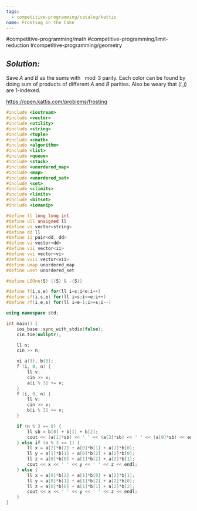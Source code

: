 ```yaml
---
tags:
  - competitive-programming/catalog/kattis
name: Frosting on the Cake
---
```

#competitive-programming/math #competitive-programming/limit-reduction #competitive-programming/geometry 
## _Solution:_
Save $A$ and $B$ as the sums with $\mod3$ parity. Each color can be found by doing sum of products of different $A$ and $B$ parities. Also be weary that $(i,j)$ are $1$-indexed.

https://open.kattis.com/problems/frosting
```cpp
#include <iostream>
#include <vector>
#include <utility>
#include <string>
#include <tuple>
#include <cmath>
#include <algorithm>
#include <list>
#include <queue>
#include <stack>
#include <unordered_map>
#include <map>
#include <unordered_set>
#include <set>
#include <climits>
#include <limits>
#include <bitset>
#include <iomanip>

#define ll long long int
#define ull unsigned ll
#define vs vector<string>
#define dd ll
#define ii pair<dd, dd>
#define vi vector<dd>
#define vii vector<ii>
#define vvi vector<vi>
#define vvii vector<vii>
#define umap unordered_map
#define uset unordered_set

#define LSOne(S) ((S) & -(S))

#define f(i,s,e) for(ll i=s;i<e;i++)
#define cf(i,s,e) for(ll i=s;i<=e;i++)
#define rf(i,e,s) for(ll i=e-1;i>=s;i--)

using namespace std;

int main() {
    ios_base::sync_with_stdio(false);
    cin.tie(nullptr);

    ll n;
    cin >> n;

    vi a(3), b(3);
    f (i, 0, n) {
        ll v;
        cin >> v;
        a[i % 3] += v;
    }
    f (i, 0, n) {
        ll v;
        cin >> v;
        b[i % 3] += v;
    }

    if (n % 3 == 0) {
        ll sb = b[0] + b[1] + b[2];
        cout << (a[1]*sb) << ' ' << (a[2]*sb) << ' ' << (a[0]*sb) << endl;
    } else if (n % 3 == 1) {
        ll x = a[2]*b[2] + a[0]*b[1] + a[1]*b[0];
        ll y = a[1]*b[1] + a[0]*b[2] + a[2]*b[0];
        ll z = a[0]*b[0] + a[1]*b[2] + a[2]*b[1];
        cout << x << ' ' << y << ' ' << z << endl;
    } else {
        ll x = a[0]*b[2] + a[1]*b[0] + a[2]*b[1];
        ll y = a[0]*b[1] + a[1]*b[2] + a[2]*b[0];
        ll z = a[0]*b[0] + a[1]*b[1] + a[2]*b[2];
        cout << x << ' ' << y << ' ' << z << endl;
    }
}
```